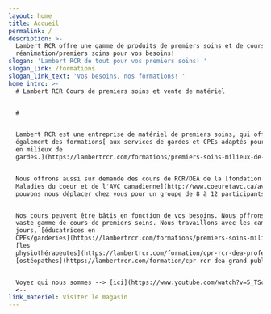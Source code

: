 ```yaml
---
layout: home
title: Accueil
permalink: /
description: >-
  Lambert RCR offre une gamme de produits de premiers soins et de cours de
  réanimation/premiers soins pour vos besoins! 
slogan: 'Lambert RCR de tout pour vos premiers soins! '
slogan_link: /formations
slogan_link_text: 'Vos besoins, nos formations! '
home_intro: >-
  # Lambert RCR Cours de premiers soins et vente de matériel


  # 


  Lambert RCR est une entreprise de matériel de premiers soins, qui offre
  également des formations[ aux services de gardes et CPEs adaptés pour les gens
  en milieux de
  gardes.](https://lambertrcr.com/formations/premiers-soins-milieux-de-garde-cours-de-base)


  Nous offrons aussi sur demande des cours de RCR/DEA de la [fondation des
  Maladies du coeur et de l'AVC canadienne](http://www.coeuretavc.ca/avc). Nous
  pouvons nous déplacer chez vous pour un groupe de 8 à 12 participants.


  Nos cours peuvent être bâtis en fonction de vos besoins. Nous offrons une
  vaste gamme de cours de premiers soins. Nous travaillons avec les camps de
  jours, [éducatrices en
  CPEs/garderies](https://lambertrcr.com/formations/premiers-soins-milieux-de-garde-cours-de-base),
  [les
  physiothérapeutes](https://lambertrcr.com/formation/cpr-rcr-dea-professionnel-de-la-sant%C3%A9),
  [ostéopathes](https://lambertrcr.com/formation/cpr-rcr-dea-grand-public) etc.


  Voyez qui nous sommes --> [ici](https://www.youtube.com/watch?v=5_TScrqcQeY)
  <--
link_materiel: Visiter le magasin
---
```


